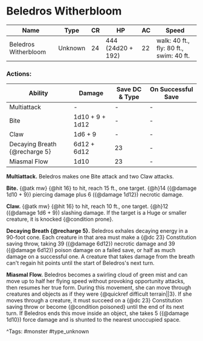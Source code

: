 # Beledros Witherbloom

| Name | Type | CR | HP | AC | Speed |
|------|------|----|----|----|-------|
| Beledros Witherbloom | Unknown | 24 | 444 (24d20 + 192) | 22 | walk: 40 ft., fly: 80 ft., swim: 40 ft. |

### Actions:

| Ability | Damage | Save DC & Type | On Successful Save |
|---------|--------|----------------|--------------------|
| Multiattack | - | - | - |
| Bite | 1d10 + 9 + 1d12 | - | - |
| Claw | 1d6 + 9 | - | - |
| Decaying Breath {@recharge 5} | 6d12 + 6d12 | 23 | - |
| Miasmal Flow | 1d10 | 23 | - |


**Multiattack.** Beledros makes one Bite attack and two Claw attacks.

**Bite.** {@atk mw} {@hit 16} to hit, reach 15 ft., one target. {@h}14 ({@damage 1d10 + 9}) piercing damage plus 6 ({@damage 1d12}) necrotic damage.

**Claw.** {@atk mw} {@hit 16} to hit, reach 10 ft., one target. {@h}12 ({@damage 1d6 + 9}) slashing damage. If the target is a Huge or smaller creature, it is knocked {@condition prone}.

**Decaying Breath {@recharge 5}.** Beledros exhales decaying energy in a 90-foot cone. Each creature in that area must make a {@dc 23} Constitution saving throw, taking 39 ({@damage 6d12}) necrotic damage and 39 ({@damage 6d12}) poison damage on a failed save, or half as much damage on a successful one. A creature that takes damage from the breath can't regain hit points until the start of Beledros's next turn.

**Miasmal Flow.** Beledros becomes a swirling cloud of green mist and can move up to half her flying speed without provoking opportunity attacks, then resumes her true form. During this movement, she can move through creatures and objects as if they were {@quickref difficult terrain||3}. If she moves through a creature, it must succeed on a {@dc 23} Constitution saving throw or become {@condition poisoned} until the end of its next turn. If Beledros ends this move inside an object, she takes 5 ({@damage 1d10}) force damage and is shunted to the nearest unoccupied space.

^Tags: #monster #type_unknown